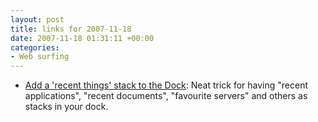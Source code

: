 ```yaml
---
layout: post
title: links for 2007-11-18
date: 2007-11-18 01:31:11 +00:00
categories:
- Web surfing
---
```

* [Add a 'recent things' stack to the Dock](http://www.macosxhints.com/article.php?story=20071101055329470): Neat trick for having "recent applications", "recent documents", "favourite servers" and others as stacks in your dock.

